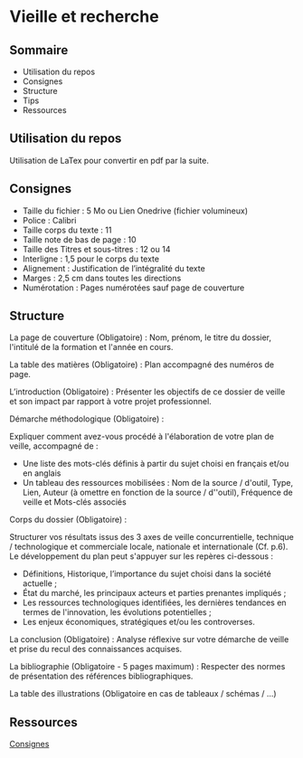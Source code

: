 # Vieille et recherche


## Sommaire 

* Utilisation du repos
* Consignes
* Structure
* Tips
* Ressources


## Utilisation du repos 

Utilisation de LaTex pour convertir en pdf par la suite.


## Consignes

* Taille du fichier : 5 Mo ou Lien Onedrive (fichier volumineux)
* Police : Calibri
* Taille corps du texte : 11
* Taille note de bas de page : 10
* Taille des Titres et sous-titres : 12 ou 14
* Interligne : 1,5 pour le corps du texte
* Alignement : Justification de l’intégralité du texte
* Marges : 2,5 cm dans toutes les directions
* Numérotation : Pages numérotées sauf page de couverture


## Structure

La page de couverture (Obligatoire) : Nom, prénom, le titre du dossier, l'intitulé de la formation et l'année en cours.

La table des matières (Obligatoire) : Plan accompagné des numéros de page.

L’introduction (Obligatoire) : Présenter les objectifs de ce dossier de veille et son impact par rapport à votre projet professionnel.

Démarche méthodologique (Obligatoire) :

Expliquer comment avez-vous procédé à l'élaboration de votre plan de veille, accompagné de :

* Une liste des mots-clés définis à partir du sujet choisi en français et/ou en anglais
* Un tableau des ressources mobilisées : Nom de la source / d'outil, Type, Lien,  Auteur (à omettre en fonction de la source / d''outil), Fréquence de veille et Mots-clés associés

Corps du dossier (Obligatoire) :

Structurer vos résultats issus des 3 axes de veille concurrentielle, technique / technologique et commerciale locale, nationale et internationale (Cf. p.6). Le développement du plan peut s'appuyer sur les repères ci-dessous :

* Définitions, Historique, l’importance du sujet choisi dans la société actuelle ;
* État du marché, les principaux acteurs et parties prenantes impliqués ;
* Les ressources technologiques identifiées, les dernières tendances en termes de l'innovation, les évolutions potentielles ;
* Les enjeux économiques, stratégiques et/ou les controverses.

La conclusion (Obligatoire) : Analyse réflexive sur votre démarche de veille et prise du recul des connaissances acquises.

La bibliographie (Obligatoire - 5 pages maximum) : Respecter des normes de présentation des références bibliographiques.

La table des illustrations (Obligatoire en cas de tableaux / schémas / ...)


## Ressources

[Consignes](https://view.genial.ly/61a6082d4e74610dd9fe0343)
